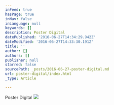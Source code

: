 ```yaml
---
inFeed: true
hasPage: true
inNav: false
inLanguage: null
keywords: []
description: Poster Digital
datePublished: '2016-06-27T14:34:29.942Z'
dateModified: '2016-06-27T14:33:30.191Z'
title: ''
author: []
authors: []
publisher: null
starred: false
sourcePath: _posts/2016-06-27-poster-digital.md
url: poster-digital/index.html
_type: Article

---
```

Poster Digital
![](https://the-grid-user-content.s3-us-west-2.amazonaws.com/67f45881-3c1c-434f-b33c-290c70417584.gif)